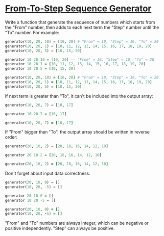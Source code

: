 # [From-To-Step Sequence Generator](https://www.codewars.com/kata/56459c0df289d97bd7000083)

Write a function that generate the sequence of numbers which starts from the "From" number, then adds to each next term the "Step" number until the "To" number. For example:

```python
generator(10, 20, 10) = [10, 20] # "From" = 10, "Step" = 10, "To" = 20
generator(10, 20, 1) = [10, 11, 12, 13, 14, 15, 16, 17, 18, 19, 20] 
generator(10, 20, 5) = [10, 15, 20]

```
```haskell
generator 10 20 10 = [10, 20] -- "From" = 10, "Step" = 10, "To" = 20
generator 10 20 1 = [10, 11, 12, 13, 14, 15, 16, 17, 18, 19, 20] 
generator 10 20 5 = [10, 15, 20]

```
```ruby
generator(10, 20, 10) = [10, 20] # "From" = 10, "Step" = 10, "To" = 20
generator(10, 20, 1) = [10, 11, 12, 13, 14, 15, 16, 17, 18, 19, 20] 
generator(10, 20, 5) = [10, 15, 20]

```
If next term is greater than "To", it can't be included into the output array:

```python
generator(10, 20, 7) = [10, 17]

```
```haskell
generator 10 20 7 = [10, 17]

```
```ruby
generator(10, 20, 7) = [10, 17]

```


If "From" bigger than "To", the output array should be written in reverse order:

```python
generator(20, 10, 2) = [20, 18, 16, 14, 12, 10]

```
```haskell
generator 20 10 2 = [20, 18, 16, 14, 12, 10]

```

```ruby
generator(20, 10, 2) = [20, 18, 16, 14, 12, 10]

```


Don't forget about input data correctness:

```python
generator(20, 10, 0) = []
generator(10, 20, -5) = []
```
```haskell
generator 20 10 0 = []
generator 10 20 -5 = []
```
```ruby
generator(20, 10, 0) = []
generator(10, 20, -5) = []
```
"From" and "To" numbers are always integer, which can be negative or positive independently. "Step" can always be positive.